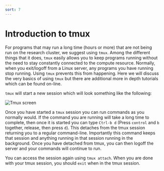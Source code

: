 ```yaml
---
sort: 7
---
```


# Introduction to tmux

For programs that may run a long time (hours or more) that are not being run on the research cluster, we suggest using `tmux`.  Among 
the different things that it does, `tmux` easily allows you to keep programs running without the need to stay constantly connected to the 
compute resource.  Normally, when you exit/logoff from a Linux server, any programs you have running stop running.  Using `tmux` prevents this
from happening.  Here we will discuss the very basics of using `tmux` but there are additional more in depth tutorials which can be found 
on-line.

```tmux``` will start a new session which will look something like the following:

![Tmux screen](../images/tmux.png)

Once you have started a `tmux` session you can run commands as you normally would.  If the command you are running will take a long time to complete,
then once it is started you can type ```Ctrl-b d``` (Press ```control``` and ```b``` together, release, then press ```d```).  This detaches from
the tmux session returning you to a regular command-line.  Importantly this command keeps that session and anything running in that session running 
in the background.  Once you have detached from tmux, you can then logoff the server and your commands will continue to run.

You can access the session again using ```tmux attach```.  When you are done with your tmux session, you should ```exit``` when in the tmux session.